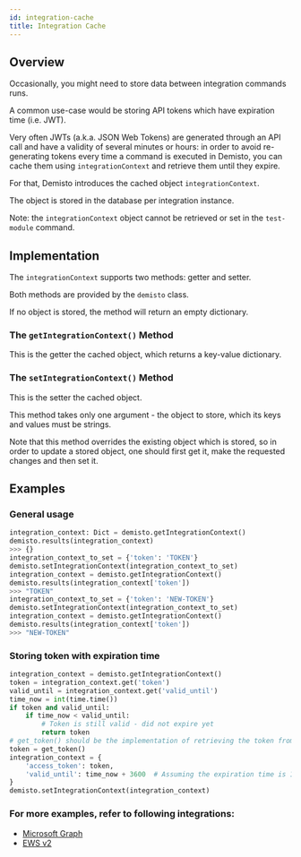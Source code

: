 ```yaml
---
id: integration-cache
title: Integration Cache
---
```


## Overview

Occasionally, you might need to store data between integration commands runs.

A common use-case would be storing API tokens which have expiration time (i.e. JWT). 

Very often JWTs (a.k.a. JSON Web Tokens) are generated through an API call and have a validity of several minutes or hours: in order to avoid re-generating tokens every time a command is executed in Demisto, you can cache them using `integrationContext` and retrieve them until they expire.

For that, Demisto introduces the cached object `integrationContext`.

The object is stored in the database per integration instance.

Note: the `integrationContext` object cannot be retrieved or set in the `test-module` command.

## Implementation

The `integrationContext` supports two methods: getter and setter.

Both methods are provided by the `demisto` class.

If no object is stored, the method will return an empty dictionary.

### The `getIntegrationContext()` Method
This is the getter the cached object, which returns a key-value dictionary.

### The `setIntegrationContext()` Method
This is the setter the cached object.

This method takes only one argument - the object to store, which its keys and values must be strings.

Note that this method overrides the existing object which is stored, so in order to update a stored object, one should first get it, make the requested changes and then set it.


## Examples

### General usage
```python
integration_context: Dict = demisto.getIntegrationContext()
demisto.results(integration_context)
>>> {}
integration_context_to_set = {'token': 'TOKEN'}
demisto.setIntegrationContext(integration_context_to_set)
integration_context = demisto.getIntegrationContext()
demisto.results(integration_context['token'])
>>> "TOKEN"
integration_context_to_set = {'token': 'NEW-TOKEN'}
demisto.setIntegrationContext(integration_context_to_set)
integration_context = demisto.getIntegrationContext()
demisto.results(integration_context['token'])
>>> "NEW-TOKEN"
```

### Storing token with expiration time
```python
integration_context = demisto.getIntegrationContext()
token = integration_context.get('token')
valid_until = integration_context.get('valid_until')
time_now = int(time.time())
if token and valid_until:
    if time_now < valid_until:
        # Token is still valid - did not expire yet
        return token
# get_token() should be the implementation of retrieving the token from the API 
token = get_token()
integration_context = {
    'access_token': token,
    'valid_until': time_now + 3600  # Assuming the expiration time is 1 hour
}
demisto.setIntegrationContext(integration_context)
```

### For more examples, refer to following integrations:
 - [Microsoft Graph](https://github.com/demisto/content/blob/master/Packs/ApiModules/Scripts/MicrosoftApiModule/MicrosoftApiModule.py)
 - [EWS v2](https://github.com/demisto/content/blob/master/Integrations/EWSv2/EWSv2.py) 